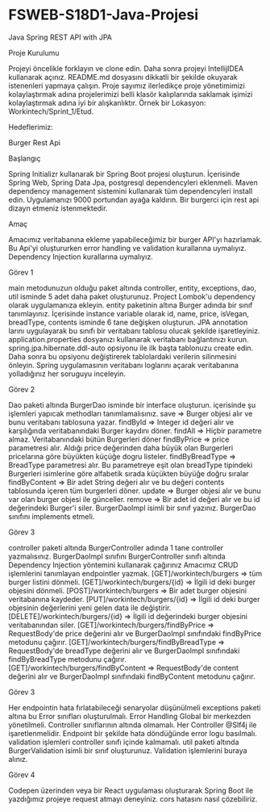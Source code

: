 # FSWEB-S18D1-Java-Projesi

Java Spring REST API with JPA

Proje Kurulumu

Projeyi öncelikle forklayın ve clone edin. Daha sonra projeyi IntellijIDEA kullanarak açınız. README.md dosyasını dikkatli bir şekilde okuyarak istenenleri yapmaya çalışın. Proje sayımız ilerledikçe proje yönetimimizi kolaylaştırmak adına projelerimizi belli klasör kalıplarında saklamak işimizi kolaylaştırmak adına iyi bir alışkanlıktır. Örnek bir Lokasyon: Workintech/Sprint_1/Etud.

Hedeflerimiz:

Burger Rest Api

Başlangıç

Spring Initializr kullanarak bir Spring Boot projesi oluşturun.
İçerisinde Spring Web, Spring Data Jpa, postgresql dependencyleri eklenmeli.
Maven dependency management sistemini kullanarak tüm dependencyleri install edin.
Uygulamanızı 9000 portundan ayağa kaldırın.
Bir burgerci için rest api dizayn etmeniz istenmektedir.

Amaç

Amacımız veritabanına ekleme yapabileceğimiz bir burger API'yı hazırlamak.
Bu Api'yi oluştururken error handling ve validation kurallarına uymalıyız.
Dependency Injection kurallarına uymalıyız.

Görev 1

main metodunuzun olduğu paket altında controller, entity, exceptions, dao, util isminde 5 adet daha paket oluşturunuz.
Project Lombok'u dependency olarak uygulamanıza ekleyin.
entity paketinin altına Burger adında bir sınıf tanımlayınız. İçerisinde instance variable olarak id, name, price, isVegan, breadType, contents isminde 6 tane değişken oluşturun.
JPA annotation larını uygulayarak bu sınıfı bir veritabanı tablosu olucak şekilde işaretleyiniz.
application.properties dosyanızı kullanarak veritabanı bağlantınızı kurun.
spring.jpa.hibernate.ddl-auto opsiyonu ile ilk başta tablonuzu create edin. Daha sonra bu opsiyonu değiştirerek tablolardaki verilerin silinmesini önleyin.
Spring uygulamasının veritabanı loglarını açarak veritabanına yolladığınız her soruguyu inceleyin.

Görev 2

Dao paketi altında BurgerDao isminde bir interface oluşturun.
içerisinde şu işlemleri yapıcak methodları tanımlamalısınız.
save => Burger objesi alır ve bunu veritabanı tablosuna yazar.
findById => Integer id değeri alır ve karşılığında veritabanındaki Burger kaydını döner.
findAll => Hiçbir parametre almaz. Veritabanındaki bütün Burgerleri döner
findByPrice => price parametresi alır. Aldığı price değerinden daha büyük olan Burgerleri pricelarına göre büyükten küçüğe dogru listeler.
findByBreadType => BreadType parametresi alır. Bu parametreye eşit olan breadType tipindeki Burgerleri isimlerine göre alfabetik sırada küçükten büyüğe doğru sıralar
findByContent => Bir adet String değeri alır ve bu değeri contents tablosunda içeren tüm burgerleri döner.
update => Burger objesi alır ve bunu var olan burger objesi ile günceller.
remove => Bir adet id değeri alır ve bu id değerindeki Burger'i siler.
BurgerDaoImpl isimli bir sınıf yazınız. BurgerDao sınıfını implements etmeli.

Görev 3

controller paketi altında BurgerController adında 1 tane controller yazmalısınız.
BurgerDaoImpl sınıfını BurgerController sınıfı altında Dependency Injection yöntemini kullanarak çağırınız
Amacımız CRUD işlemlerini tanımlayan endpointler yazmak.
[GET]/workintech/burgers => tüm burger listini dönmeli.
[GET]/workintech/burgers/{id} => İlgili id deki burger objesini dönmeli.
[POST]/workintech/burgers => Bir adet burger objesini veritabanına kaydeder.
[PUT]/workintech/burgers/{id} => İlgili id deki burger objesinin değerlerini yeni gelen data ile değiştirir.
[DELETE]/workintech/burgers/{id} => İlgili id değerindeki burger objesini veritabanından siler.
[GET]/workintech/burgers/findByPrice => RequestBody'de price değerini alır ve BurgerDaoImpl sınıfındaki findByPrice metodunu çağırır.
[GET]/workintech/burgers/findByBreadType => RequestBody'de breadType değerini alır ve BurgerDaoImpl sınıfındaki findByBreadType metodunu çağırır.
[GET]/workintech/burgers/findByContent => RequestBody'de content değerini alır ve BurgerDaoImpl sınıfındaki findByContent metodunu çağırır.

Görev 3

Her endpointin hata fırlatabileceği senaryolar düşünülmeli exceptions paketi altına bu Error sınıfları oluşturulmalı.
Error Handling Global bir merkezden yönetilmeli. Controller sınıflarının altında olmamalı.
Her Controller @Slf4j ile işaretlenmelidir. Endpoint bir şekilde hata döndüğünde error logu basılmalı.
validation işlemleri controller sınıfı içinde kalmamalı. util paketi altında BurgerValidation isimli bir sınıf oluşturunuz. Validation işlemlerini buraya alınız.

Görev 4

Codepen üzerinden veya bir React uygulaması oluşturarak Spring Boot ile yazdığımız projeye request atmayı deneyiniz. cors hatasını nasıl çözebiliriz.
